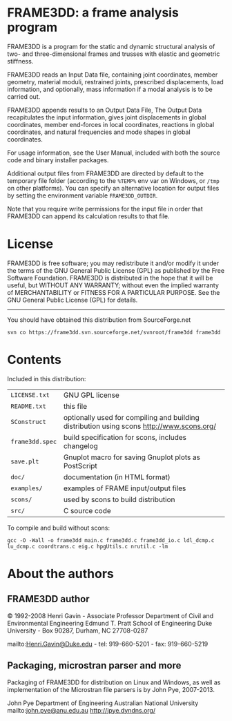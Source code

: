 # FRAME3DD: a frame analysis program

FRAME3DD is a program for the static and dynamic structural analysis of
two- and three-dimensional frames and trusses with elastic and 
geometric stiffness.

FRAME3DD reads an Input Data file, containing joint coordinates, member
geometry, material moduli, restrained joints, prescribed displacements,
load information, and optionally, mass information if a modal analysis
is to be carried out.

FRAME3DD appends results to an Output Data File, The Output Data 
recapitulates the input information, gives joint displacements in global 
coordinates, member end-forces in local coordinates, reactions in 
global coordinates, and natural frequencies and mode shapes in global 
coordinates.

For usage information, see the User Manual, included with both the source
code and binary installer packages.

Additional output files from FRAME3DD are directed by default to the temporary
file folder (according to the `%TEMP%` env var on Windows, or `/tmp` on other
platforms). You can specify an alternative location for output files by setting
the environment variable `FRAME3DD_OUTDIR`.

Note that you require write permissions for the input file in order that
FRAME3DD can append its calculation results to that file.

# License

FRAME3DD is free software; you may redistribute it and/or modify it under 
the terms of the GNU General Public License (GPL) as published by the
Free Software Foundation. FRAME3DD is distributed in the hope that it will
be useful, but WITHOUT ANY WARRANTY; without even the implied warranty
of MERCHANTABILITY or FITNESS FOR A PARTICULAR PURPOSE. See the GNU
General Public License (GPL) for details. 

---

You should have obtained this distribution from SourceForge.net 
```
svn co https://frame3dd.svn.sourceforge.net/svnroot/frame3dd frame3dd 
```

# Contents

Included in this distribution:

| | |
| --- | --- |
|`LICENSE.txt`  | GNU GPL license
|`README.txt`   | this file
|`SConstruct`   | optionally used for compiling and building distribution using scons http://www.scons.org/
|`frame3dd.spec`| build specification for scons, includes changelog
|`save.plt`     | Gnuplot macro for saving Gnuplot plots as PostScript
|`doc/`         | documentation (in HTML format)
|`examples/`    | examples of FRAME input/output files
|`scons/`       | used by scons to build distribution
|`src/`         | C source code 

To compile and build without scons:
```
gcc -O -Wall -o frame3dd main.c frame3dd.c frame3dd_io.c ldl_dcmp.c lu_dcmp.c coordtrans.c eig.c hpgUtils.c nrutil.c -lm
```

# About the authors

## FRAME3DD author

© 1992-2008 Henri Gavin - Associate Professor 
Department of Civil and Environmental Engineering
Edmund T. Pratt School of Engineering
Duke University - Box 90287, Durham, NC 27708-0287

mailto:Henri.Gavin@Duke.edu - tel: 919-660-5201 - fax: 919-660-5219 

## Packaging, microstran parser and more

Packaging of FRAME3DD for distribution on Linux and Windows,
as well as implementation of the Microstran file parsers
is by John Pye, 2007-2013.

John Pye
Department of Engineering
Australian National University
mailto:john.pye@anu.edu.au
http://jpye.dyndns.org/
